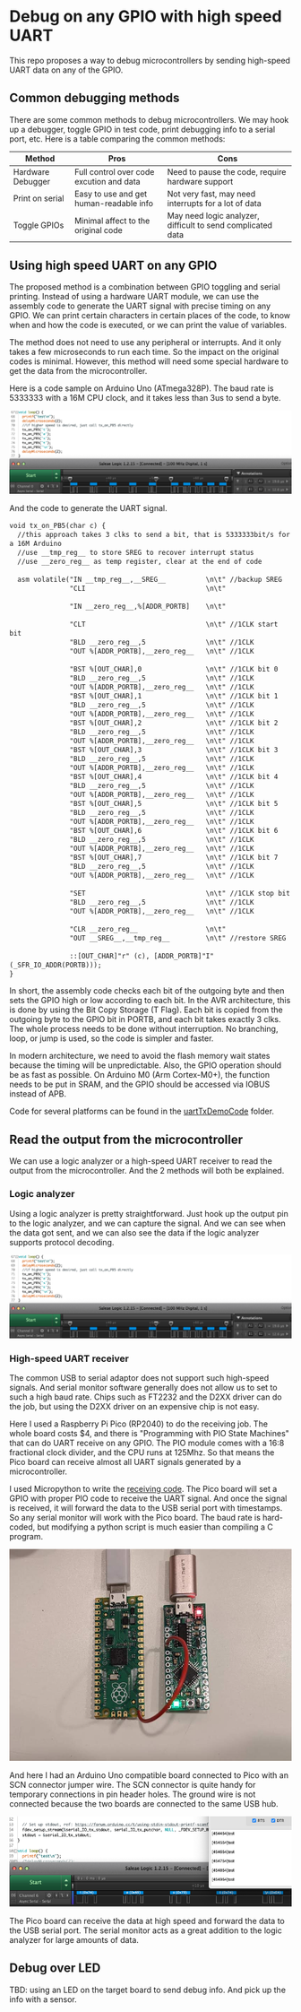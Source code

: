 # Debug on any GPIO with high speed UART

This repo proposes a way to debug microcontrollers by sending high-speed UART data on any of the GPIO. 

## Common debugging methods

There are some common methods to debug microcontrollers. We may hook up a debugger, toggle GPIO in test code, print debugging info to a serial port, etc. Here is a table comparing the common methods:

| Method            | Pros        | Cons        |
| ----------------- | ----------- | ----------- |
| Hardware Debugger | Full control over code excution and data | Need to pause the code, require hardware support | 
| Print on serial   | Easy to use and get human-readable info | Not very fast, may need interrupts for a lot of data |
| Toggle GPIOs      | Minimal affect to the original code   | May need logic analyzer, difficult to send complicated data |

## Using high speed UART on any GPIO

The proposed method is a combination between GPIO toggling and serial printing. Instead of using a hardware UART module, we can use the assembly code to generate the UART signal with precise timing on any GPIO. We can print certain characters in certain places of the code, to know when and how the code is executed, or we can print the value of variables. 

The method does not need to use any peripheral or interrupts. And it only takes a few microseconds to run each time. So the impact on the original codes is minimal. However, this method will need some special hardware to get the data from the microcontroller.

Here is a code sample on Arduino Uno (ATmega328P). The baud rate is 5333333 with a 16M CPU clock, and it takes less than 3us to send a byte.  

![signal on logic analyzer](https://raw.githubusercontent.com/DeqingSun/Debug-on-any-GPIO-with-high-speed-UART/main/img/UnoSendTest.png)

And the code to generate the UART signal.

```
void tx_on_PB5(char c) {
  //this approach takes 3 clks to send a bit, that is 5333333bit/s for a 16M Arduino
  //use __tmp_reg__ to store SREG to recover interrupt status
  //use __zero_reg__ as temp register, clear at the end of code

  asm volatile("IN __tmp_reg__,__SREG__          \n\t" //backup SREG
               "CLI                              \n\t"

               "IN __zero_reg__,%[ADDR_PORTB]    \n\t"

               "CLT                              \n\t" //1CLK start bit
               "BLD __zero_reg__,5               \n\t" //1CLK
               "OUT %[ADDR_PORTB],__zero_reg__   \n\t" //1CLK

               "BST %[OUT_CHAR],0                \n\t" //1CLK bit 0
               "BLD __zero_reg__,5               \n\t" //1CLK
               "OUT %[ADDR_PORTB],__zero_reg__   \n\t" //1CLK
               "BST %[OUT_CHAR],1                \n\t" //1CLK bit 1
               "BLD __zero_reg__,5               \n\t" //1CLK
               "OUT %[ADDR_PORTB],__zero_reg__   \n\t" //1CLK
               "BST %[OUT_CHAR],2                \n\t" //1CLK bit 2
               "BLD __zero_reg__,5               \n\t" //1CLK
               "OUT %[ADDR_PORTB],__zero_reg__   \n\t" //1CLK
               "BST %[OUT_CHAR],3                \n\t" //1CLK bit 3
               "BLD __zero_reg__,5               \n\t" //1CLK
               "OUT %[ADDR_PORTB],__zero_reg__   \n\t" //1CLK
               "BST %[OUT_CHAR],4                \n\t" //1CLK bit 4
               "BLD __zero_reg__,5               \n\t" //1CLK
               "OUT %[ADDR_PORTB],__zero_reg__   \n\t" //1CLK
               "BST %[OUT_CHAR],5                \n\t" //1CLK bit 5
               "BLD __zero_reg__,5               \n\t" //1CLK
               "OUT %[ADDR_PORTB],__zero_reg__   \n\t" //1CLK
               "BST %[OUT_CHAR],6                \n\t" //1CLK bit 6
               "BLD __zero_reg__,5               \n\t" //1CLK
               "OUT %[ADDR_PORTB],__zero_reg__   \n\t" //1CLK
               "BST %[OUT_CHAR],7                \n\t" //1CLK bit 7
               "BLD __zero_reg__,5               \n\t" //1CLK
               "OUT %[ADDR_PORTB],__zero_reg__   \n\t" //1CLK

               "SET                              \n\t" //1CLK stop bit
               "BLD __zero_reg__,5               \n\t" //1CLK
               "OUT %[ADDR_PORTB],__zero_reg__   \n\t" //1CLK

               "CLR __zero_reg__                 \n\t"
               "OUT __SREG__,__tmp_reg__         \n\t" //restore SREG

               ::[OUT_CHAR]"r" (c), [ADDR_PORTB]"I" (_SFR_IO_ADDR(PORTB)));
}
```

In short, the assembly code checks each bit of the outgoing byte and then sets the GPIO high or low according to each bit. In the AVR architecture, this is done by using the Bit Copy Storage (T Flag). Each bit is copied from the outgoing byte to the GPIO bit in PORTB, and each bit takes exactly 3 clks. The whole process needs to be done without interruption. No branching, loop, or jump is used, so the code is simpler and faster. 

In modern architecture, we need to avoid the flash memory wait states because the timing will be unpredictable. Also, the GPIO operation should be as fast as possible. On Arduino M0 (Arm Cortex-M0+), the function needs to be put in SRAM, and the GPIO should be accessed via IOBUS instead of APB.

Code for several platforms can be found in the [uartTxDemoCode](https://github.com/DeqingSun/Debug-on-any-GPIO-with-high-speed-UART/tree/main/uartTxDemoCode) folder.

## Read the output from the microcontroller
  
We can use a logic analyzer or a high-speed UART receiver to read the output from the microcontroller. And the 2 methods will both be explained.

### Logic analyzer

Using a logic analyzer is pretty straightforward. Just hook up the output pin to the logic analyzer, and we can capture the signal. And we can see when the data got sent, and we can also see the data if the logic analyzer supports protocol decoding. 

![signal on logic analyzer](https://raw.githubusercontent.com/DeqingSun/Debug-on-any-GPIO-with-high-speed-UART/main/img/UnoSendTest.png)

### High-speed UART receiver  

The common USB to serial adaptor does not support such high-speed signals. And serial monitor software generally does not allow us to set to such a high baud rate. Chips such as FT2232 and the D2XX driver can do the job, but using the D2XX driver on an expensive chip is not easy.

Here I used a Raspberry Pi Pico (RP2040) to do the receiving job. The whole board costs $4, and there is "Programming with PIO State Machines" that can do UART receive on any GPIO. The PIO module comes with a 16:8 fractional clock divider, and the CPU runs at 125Mhz. So that means the Pico board can receive almost all UART signals generated by a microcontroller. 

I used Micropython to write the [receiving code](https://github.com/DeqingSun/Debug-on-any-GPIO-with-high-speed-UART/blob/main/picoReceiverCode/picoReceiverCode.py). The Pico board will set a GPIO with proper PIO code to receive the UART signal. And once the signal is received, it will forward the data to the USB serial port with timestamps. So any serial monitor will work with the Pico board. The baud rate is hard-coded, but modifying a python script is much easier than compiling a C program.
 
![connect Uno to Pico](https://raw.githubusercontent.com/DeqingSun/Debug-on-any-GPIO-with-high-speed-UART/main/img/photo_uno_and_pico.jpg)

And here I had an Arduino Uno compatible board connected to Pico with an SCN connector jumper wire. The SCN connector is quite handy for temporary connections in pin header holes. The ground wire is not connected because the two boards are connected to the same USB hub. 

![serial and logic analyzer](https://raw.githubusercontent.com/DeqingSun/Debug-on-any-GPIO-with-high-speed-UART/main/img/data_logic_analyzer_pico.png)

The Pico board can receive the data at high speed and forward the data to the USB serial port. The serial monitor acts as a great addition to the logic analyzer for large amounts of data.

## Debug over LED

TBD: using an LED on the target board to send debug info. And pick up the info with a sensor.

